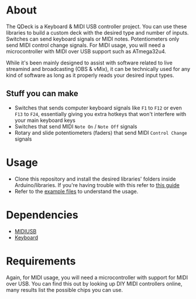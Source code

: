 # About
The QDeck is a Keyboard & MIDI USB controller project. You can use these libraries to build a custom deck with the desired type and number of inputs. Switches can send keyboard signals or MIDI notes. Potentiometers only send MIDI control change signals. For MIDI usage, you will need a microcontroller with MIDI over USB support such as ATmega32u4.

While it's been mainly designed to assist with software related to live streamind and broadcasting (OBS & vMix), it can be technically used for any kind of software as long as it properly reads your desired input types.

## Stuff you can make
- Switches that sends computer keyboard signals like `F1` to `F12` or even `F13` to `F24`, essentially giving you extra hotkeys that won't interfere with your main keyboard keys
- Switches that send MIDI `Note On` / `Note Off` signals
- Rotary and slide potentiometers (faders) that send MIDI `Control Change` signals

# Usage
* Clone this repository and install the desired libraries' folders inside Arduino/libraries. If you're having trouble with this refer to [this guide](http://www.arduino.cc/en/Guide/Libraries)
* Refer to the [example files](https://github.com/qqquiu/qdeck/tree/main/examples) to understand the usage.

# Dependencies
- [MIDIUSB](https://github.com/arduino-libraries/MIDIUSB)
- [Keyboard](https://github.com/arduino-libraries/Keyboard)

# Requirements
Again, for MIDI usage, you will need a microcontroller with support for MIDI over USB. You can find this out by looking up DIY MIDI controllers online, many results list the possible chips you can use.
